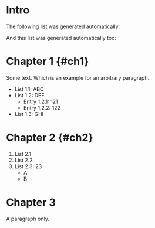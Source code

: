 # Intro

The following list was generated automatically:

<!-- #data-table /Chapter* -->

And this list was generated automatically too:

<!--
#data-table /*/List *
-->

# Chapter 1 {#ch1}

Some text.
Which is an example for an arbitrary paragraph.

* List 1.1: ABC
* List 1.2: DEF
    + Entry 1.2.1: 121
    + Entry 1.2.2: 122
* List 1.3: GHI

# Chapter 2 {#ch2}

1. List 2.1
2. List 2.2
3. List 2.3: 23
    * A
    * B

# Chapter 3

A paragraph only.
